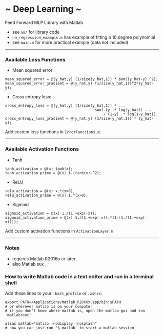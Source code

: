 # ~ Deep Learning ~
Feed Forward MLP Library with Matlab

* see `nn/` for library code
* `nn_regression_example.m` has example of fitting a 10 degree polynomial
* see `main.m` for more practical example (data not included)

---

### Available Loss Functions
* Mean squared error: 
```
mean_squared_error = @(y_hat,y) (1/size(y_hat,1)) * sum((y_hat-y).^2);
mean_squared_error_gradient = @(y_hat,y) (1/size(y_hat,1))*2*(y_hat-y);
```

* Cross entropy loss: 
```
cross_entropy_loss = @(y_hat,y) (1/size(y_hat,1)) * ...
                                         sum(-(y .* log(y_hat)) ...
                                             - (1-y) .* log(1-y_hat));
cross_entropy_loss_gradient = @(y_hat,y) (1/size(y_hat,1)) * (y_hat-y);
```

Add custom loss functions in `ErrorFunctions.m`.

---

### Available Activation Functions
* Tanh
```
tanh_activation = @(x) tanh(x);
tanh_activation_prime = @(x) 1-(tanh(x).^2);
```
* ReLU
```
relu_activation = @(x) x.*(x>0);
relu_activation_prime = @(x) 1.*(x>0);
```
* Sigmoid
```
sigmoid_activation = @(x) 1./(1.+exp(-x));
sigmoid_activation_prime = @(x) 1./(1.+exp(-x)).*(1-(1./(1.+exp(-x))));
```

Add custom activation functions in `ActivationLayer.m`.

---

### Notes
* requires Matlab R2016b or later
* also Matlab sux

### How to write Matlab code in a text editor and run in a terminal shell

Add these lines to your `.bash_profile` or `.zshrc`:
```
export PATH=/Applications/Matlab_R20XXx.app/bin:$PATH
# or wherever matlab is on your computer
# if you don't know where matlab is, open the matlab gui and run 'matlabroot'

alias matlab="matlab -nodisplay -nosplash"
# now you can just run '$ matlab' to start a matlab session
```